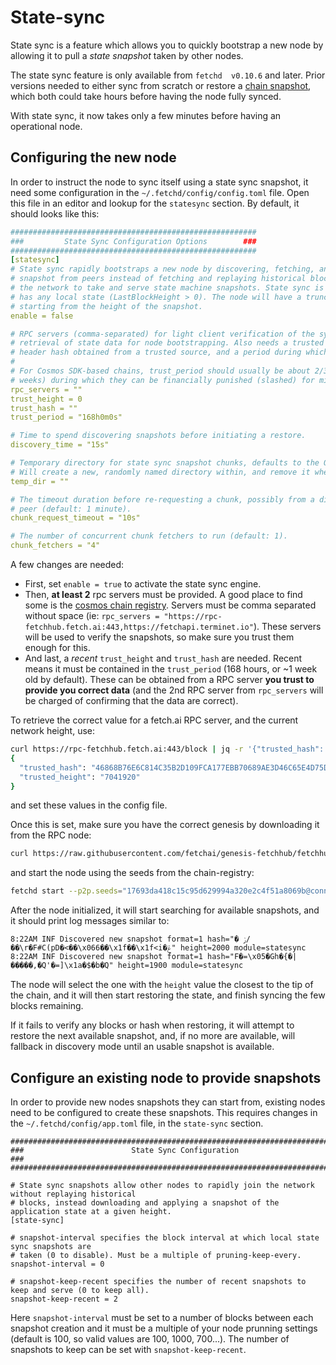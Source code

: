 
# State-sync

State sync is a feature which allows you to quickly bootstrap a new node by allowing it to pull a *state snapshot* taken by other nodes.

The state sync feature is only available from `fetchd  v0.10.6` and later. Prior versions needed to either sync from scratch or restore a [chain snapshot](../snapshots), which both could take hours before having the node fully synced.

With state sync, it now takes only a few minutes before having an operational node.

## Configuring the new node

In order to instruct the node to sync itself using a state sync snapshot, it need some configuration in the `~/.fetchd/config/config.toml` file.
Open this file in an editor and lookup for the `statesync` section. By default, it should looks like this:

```yaml
#######################################################
###         State Sync Configuration Options        ###
#######################################################
[statesync]
# State sync rapidly bootstraps a new node by discovering, fetching, and restoring a state machine
# snapshot from peers instead of fetching and replaying historical blocks. Requires some peers in
# the network to take and serve state machine snapshots. State sync is not attempted if the node
# has any local state (LastBlockHeight > 0). The node will have a truncated block history,
# starting from the height of the snapshot.
enable = false

# RPC servers (comma-separated) for light client verification of the synced state machine and
# retrieval of state data for node bootstrapping. Also needs a trusted height and corresponding
# header hash obtained from a trusted source, and a period during which validators can be trusted.
#
# For Cosmos SDK-based chains, trust_period should usually be about 2/3 of the unbonding time (~2
# weeks) during which they can be financially punished (slashed) for misbehavior.
rpc_servers = ""
trust_height = 0
trust_hash = ""
trust_period = "168h0m0s"

# Time to spend discovering snapshots before initiating a restore.
discovery_time = "15s"

# Temporary directory for state sync snapshot chunks, defaults to the OS tempdir (typically /tmp).
# Will create a new, randomly named directory within, and remove it when done.
temp_dir = ""

# The timeout duration before re-requesting a chunk, possibly from a different
# peer (default: 1 minute).
chunk_request_timeout = "10s"

# The number of concurrent chunk fetchers to run (default: 1).
chunk_fetchers = "4"
```

A few changes are needed:

- First, set `enable = true` to activate the state sync engine.
- Then, **at least 2** rpc servers must be provided. A good place to find some is the [cosmos chain registry](https://github.com/cosmos/chain-registry/blob/master/fetchhub/chain.json#L62). Servers must be comma separated without space (ie: `rpc_servers = "https://rpc-fetchhub.fetch.ai:443,https://fetchapi.terminet.io"`). These servers will be used to verify the snapshots, so make sure you trust them enough for this. 
- And last, a *recent* `trust_height` and `trust_hash` are needed. Recent means it must be contained in the `trust_period` (168 hours, or ~1 week old by default). These can be obtained from a RPC server **you trust to provide you correct data** (and the 2nd RPC server from `rpc_servers` will be charged of confirming that the data are correct). 

To retrieve the correct value for a fetch.ai RPC server, and the current network height, use:

```bash
curl https://rpc-fetchhub.fetch.ai:443/block | jq -r '{"trusted_hash": .result.block_id.hash, "trusted_height": .result.block.header.height}'
{
  "trusted_hash": "46868B76E6C814C35B2D109FCA177EBB70689AE3D46C65E4D75DE5363A86FF97",
  "trusted_height": "7041920"
}
```

and set these values in the config file.

Once this is set, make sure you have the correct genesis by downloading it from the RPC node:

```bash
curl https://raw.githubusercontent.com/fetchai/genesis-fetchhub/fetchhub-4/fetchhub-4/data/genesis_migrated_5300200.json --output ~/.fetchd/config/genesis.json
```

and start the node using the seeds from the chain-registry:

<!--email_off-->
```bash
fetchd start --p2p.seeds="17693da418c15c95d629994a320e2c4f51a8069b@connect-fetchhub.fetch.ai:36456,a575c681c2861fe945f77cb3aba0357da294f1f2@connect-fetchhub.fetch.ai:36457,d7cda986c9f59ab9e05058a803c3d0300d15d8da@connect-fetchhub.fetch.ai:36458"
```
<!--/email_off-->

After the node initialized, it will start searching for available snapshots, and it should print log messages similar to:

```
8:22AM INF Discovered new snapshot format=1 hash="� ݫ/��\r�F#C(pD�<��\x066��\x1f��\x1f<i�ݝ" height=2000 module=statesync
8:22AM INF Discovered new snapshot format=1 hash="F�=\x05�Gh�{�|�����,�Q'�=]\x1a�$�b�ֿQ" height=1900 module=statesync
```

The node will select the one with the `height` value the closest to the tip of the chain, and it will then start restoring the state, and finish syncing the few blocks remaining. 

If it fails to verify any blocks or hash when restoring, it will attempt to restore the next available snapshot, and, if no more are available, will fallback in discovery mode until an usable snapshot is available.

## Configure an existing node to provide snapshots

In order to provide new nodes snapshots they can start from, existing nodes need to be configured to create these snapshots.
This requires changes in the `~/.fetchd/config/app.toml` file, in the `state-sync` section.

```
###############################################################################
###                        State Sync Configuration                         ###
###############################################################################

# State sync snapshots allow other nodes to rapidly join the network without replaying historical
# blocks, instead downloading and applying a snapshot of the application state at a given height.
[state-sync]

# snapshot-interval specifies the block interval at which local state sync snapshots are
# taken (0 to disable). Must be a multiple of pruning-keep-every.
snapshot-interval = 0

# snapshot-keep-recent specifies the number of recent snapshots to keep and serve (0 to keep all).
snapshot-keep-recent = 2
```

Here `snapshot-interval` must be set to a number of blocks between each snapshot creation and it must be a multiple of your node prunning settings (default is 100, so valid values are 100, 1000, 700...). The number of snapshots to keep can be set with `snapshot-keep-recent`.